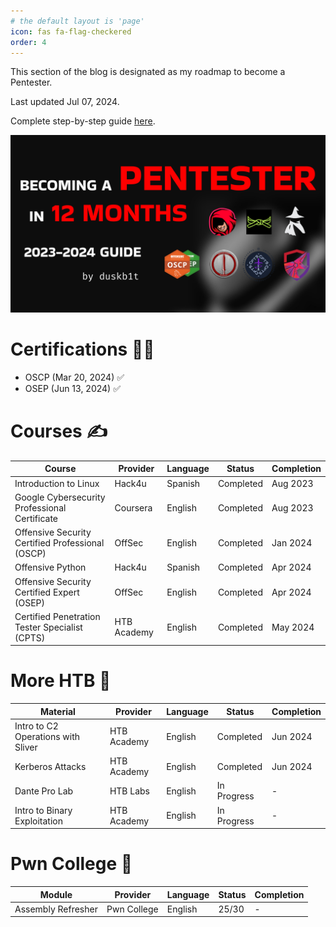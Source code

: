 ```yaml
---
# the default layout is 'page'
icon: fas fa-flag-checkered
order: 4
---
```

This section of the blog is designated as my roadmap to become a Pentester.

Last updated Jul 07, 2024.

Complete step-by-step guide [here](https://youtu.be/kVBHSHZJffk?si=RdXwICGAMqcHAsWb).

<img src="/assets/img/roadmap/screenshot.jpg" alt="screenshot.jpg" style="width:600px;">

# Certifications 👨‍🎓

* OSCP (Mar 20, 2024) ✅
* OSEP (Jun 13, 2024) ✅

# Courses ✍️

| Course                                                 | Provider     | Language | Status       | Completion |
|--------------------------------------------------------|--------------|----------|--------------|------------|
| Introduction to Linux                                  | Hack4u       | Spanish  | Completed    | Aug 2023   |
| Google Cybersecurity Professional Certificate          | Coursera     | English  | Completed    | Aug 2023   |
| Offensive Security Certified Professional (OSCP)       | OffSec       | English  | Completed    | Jan 2024   |
| Offensive Python                                       | Hack4u       | Spanish  | Completed    | Apr 2024   |
| Offensive Security Certified Expert (OSEP)             | OffSec       | English  | Completed    | Apr 2024   |
| Certified Penetration Tester Specialist (CPTS)         | HTB Academy  | English  | Completed    | May 2024   |

# More HTB 💚

| Material                                               | Provider     | Language | Status       | Completion |
|--------------------------------------------------------|--------------|----------|--------------|------------|
| Intro to C2 Operations with Sliver                     | HTB Academy  | English  | Completed    | Jun 2024   |
| Kerberos Attacks                                       | HTB Academy  | English  | Completed    | Jun 2024   |
| Dante Pro Lab                                          | HTB Labs     | English  | In Progress  | -          |
| Intro to Binary Exploitation                           | HTB Academy  | English  | In Progress  | -          |

# Pwn College 🥷

| Module                                                 | Provider     | Language | Status       | Completion |
|--------------------------------------------------------|--------------|----------|--------------|------------|
| Assembly Refresher                                     | Pwn College  | English  | 25/30        | -          |
